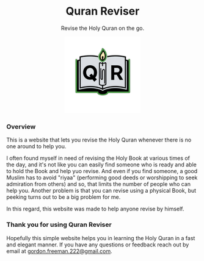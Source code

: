<h1 align="center">
  Quran Reviser
</h1>
<p align="center">
  Revise the Holy Quran on the go.
</p>
<p align="center">
  <a href="https://www.microsoft.com/en-us/p/text-grab/9mznkqj7sl0b?cid=TextGrabGitHub" target="_blank">
    <img src="Quran Reviser/wwwroot/logo.png" width="200" alt="Store link" />
  </a>
</p>

### Overview

This is a website that lets you revise the Holy Quran whenever there is no one around to help you.

I often found myself in need of revising the Holy Book at various times of the day, and it's not like you can easily find someone who is ready and able to hold the Book and help yuo revise.
And even if you find someone, a good Muslim has to avoid "riyaa" (performing good deeds or worshipping to seek admiration from others) and so, that limits the number of people who can help you.
Another problem is that you can revise using a physical Book, but peeking turns out to be a big problem for me.

In this regard, this website was made to help anyone revise by himself.

### Thank you for using Quran Reviser
Hopefully this simple website helps you in learning the Holy Quran in a fast and elegant manner.
If you have any questions or feedback reach out by email at gordon.freeman.222@gmail.com.

